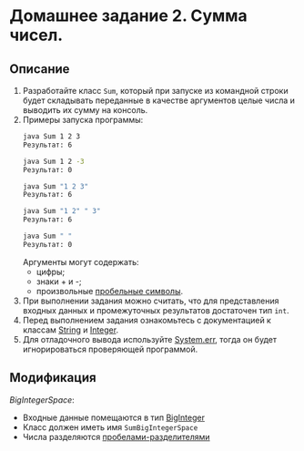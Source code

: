 # Домашнее задание 2. Сумма чисел.

## Описание

1. Разработайте класс `Sum`, который при запуске из командной строки будет складывать переданные в качестве аргументов целые числа и выводить их сумму на консоль.
2. Примеры запуска программы:
   ```bash
   java Sum 1 2 3
   Результат: 6
   ```
   ```bash
   java Sum 1 2 -3
   Результат: 0
   ```
   ```bash
   java Sum "1 2 3"
   Результат: 6
   ```
   ```bash
   java Sum "1 2" " 3"
   Результат: 6
   ```
   ```bash
   java Sum " "
   Результат: 0
   ```
   Аргументы могут содержать:
   - цифры;
   - знаки + и -;
   - произвольные [пробельные символы](<https://docs.oracle.com/en/java/javase/17/docs/api/java.base/java/lang/Character.html#isWhitespace(char)>).
3. При выполнении задания можно считать, что для представления входных данных и промежуточных результатов достаточен тип `int`.
4. Перед выполнением задания ознакомьтесь с документацией к классам [String](https://docs.oracle.com/en/java/javase/17/docs/api/java.base/java/lang/String.html) и [Integer](https://docs.oracle.com/en/java/javase/17/docs/api/java.base/java/lang/Integer.html).
5. Для отладочного вывода используйте [System.err](https://docs.oracle.com/en/java/javase/17/docs/api/java.base/java/lang/System.html#err), тогда он будет игнорироваться проверяющей программой.

## Модификация

_BigIntegerSpace_:

- Входные данные помещаются в тип [BigInteger](https://docs.oracle.com/en/java/javase/17/docs/api/java.base/java/math/BigInteger.html)
- Класс должен иметь имя `SumBigIntegerSpace`
- Числа разделяются [пробелами-разделителями](https://docs.oracle.com/en/java/javase/17/docs/api/java.base/java/lang/Character.html#SPACE_SEPARATOR)
